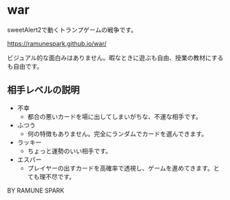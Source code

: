 # war
sweetAlert2で動くトランプゲームの戦争です。

https://ramunespark.github.io/war/

ビジュアル的な面白みはありません。暇なときに遊ぶも自由、授業の教材にするも自由です。

## 相手レベルの説明
* 不幸
  - 都合の悪いカードを場に出してしまいがちな、不運な相手です。
* ふつう
  - 何の特徴もありません。完全にランダムでカードを選んできます。
* ラッキー
  - ちょっと運勢のいい相手です。
* エスパー
  - プレイヤーの出すカードを高確率で透視し、ゲームを進めてきます。とても理不尽です。

BY RAMUNE SPARK
